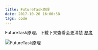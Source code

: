 ```yaml
---
title: FutureTask原理
date: 2017-10-20 16:00:58
tags: code
---
```


FutureTask原理，下载下来查看会更清楚
[参考](http://www.importnew.com/25286.html)

<img src="/imgs/FutureTask.png"   alt="FutureTask原理" align=center />